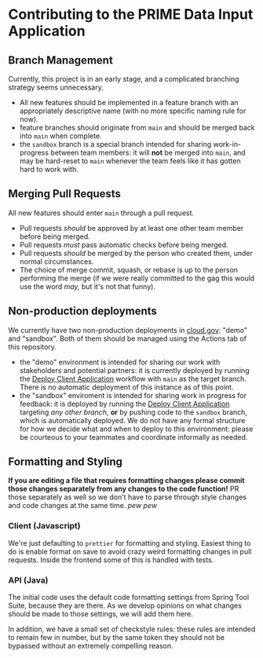 # Contributing to the PRIME Data Input Application

## Branch Management

Currently, this project is in an early stage, and a complicated branching
strategy seems unnecessary.

- All new features should be implemented in a feature branch with an
  appropriately descriptive name (with no more specific naming rule for now).
- feature branches should originate from `main` and should be merged back
  into `main` when complete.
- the `sandbox` branch is a special branch intended for sharing work-in-progress
  between team members: it will **not** be merged into `main`, and may be
  hard-reset to `main` whenever the team feels like it has gotten hard to
  work with.

## Merging Pull Requests

All new features should enter `main` through a pull request.

- Pull requests _should_ be approved by at least one other team member before
  being merged.
- Pull requests _must_ pass automatic checks before being merged.
- Pull requests _should_ be merged by the person who created them, under normal
  circumstances.
- The choice of merge commit, squash, or rebase is up to the person performing
  the merge (if we were really committed to the gag this would use the word _may,_
  but it's not that funny).

## Non-production deployments

We currently have two non-production deployments in [cloud.gov](https://cloud.gov):
"demo" and "sandbox". Both of them should be managed using the Actions tab
of this repository.

- the "demo" environment is intended for sharing our work with stakeholders
  and potential partners: it is currently deployed by running the
  [Deploy Client Application](actions?query=workflow%3A"Deploy+Client+Application")
  workflow with `main` as the target branch. There is no automatic deployment of this instance as of this point.
- the "sandbox" enviroment is intended for sharing work in progress for
  feedback: it is deployed by running the
  [Deploy Client Application](actions?query=workflow%3A"Deploy+Client+Application")
  targeting _any other branch_, **or** by pushing code to the `sandbox` branch,
  which is automatically deployed. We do not have any formal structure for how
  we decide what and when to deploy to this environment: please be courteous
  to your teammates and coordinate informally as needed.

## Formatting and Styling

**If you are editing a file that requires formatting changes please commit those changes separately
from any changes to the code function!** PR those separately as well so we don't have to
parse through style changes and code changes at the same time. _pew pew_

### Client (Javascript)

We're just defaulting to `prettier` for formatting and styling. Easiest thing to do is enable format
on save to avoid crazy weird formatting changes in pull requests. Inside the frontend some of this
is handled with tests.

### API (Java)

The initial code uses the default code formatting settings from Spring Tool
Suite, because they are there. As we develop opinions on what changes should
be made to those settings, we will add them here.

In addition, we have a small set of checkstyle rules: these  rules are intended
to remain few in number, but by the same token they should not be bypassed
without an extremely compelling reason.